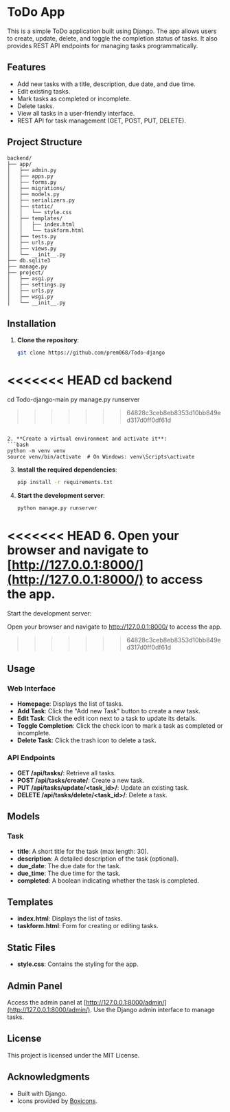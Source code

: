 # ToDo App

This is a simple ToDo application built using Django. The app allows users to create, update, delete, and toggle the completion status of tasks. It also provides REST API endpoints for managing tasks programmatically.

## Features

- Add new tasks with a title, description, due date, and due time.
- Edit existing tasks.
- Mark tasks as completed or incomplete.
- Delete tasks.
- View all tasks in a user-friendly interface.
- REST API for task management (GET, POST, PUT, DELETE).

## Project Structure

```
backend/
├── app/
│   ├── admin.py
│   ├── apps.py
│   ├── forms.py
│   ├── migrations/
│   ├── models.py
│   ├── serializers.py
│   ├── static/
│   │   └── style.css
│   ├── templates/
│   │   ├── index.html
│   │   └── taskform.html
│   ├── tests.py
│   ├── urls.py
│   ├── views.py
│   └── __init__.py
├── db.sqlite3
├── manage.py
├── project/
│   ├── asgi.py
│   ├── settings.py
│   ├── urls.py
│   ├── wsgi.py
│   └── __init__.py
```

## Installation

1. **Clone the repository**:
   ```bash
   git clone https://github.com/prem068/Todo-django
<<<<<<< HEAD
   cd backend
=======
   cd Todo-django-main
   py manage.py runserver

>>>>>>> 64828c3ceb8eb8353d10bb849ed317d0ff0df61d
   ```

2. **Create a virtual environment and activate it**:
   ```bash
   python -m venv venv
   source venv/bin/activate  # On Windows: venv\Scripts\activate
   ```

3. **Install the required dependencies**:
   ```bash
   pip install -r requirements.txt
   ```

4. **Start the development server**:
   ```bash
   python manage.py runserver
   

<<<<<<< HEAD
6. Open your browser and navigate to [http://127.0.0.1:8000/](http://127.0.0.1:8000/) to access the app.
=======
Start the development server: 

Open your browser and navigate to http://127.0.0.1:8000/ to access the app.
>>>>>>> 64828c3ceb8eb8353d10bb849ed317d0ff0df61d

## Usage

### Web Interface
- **Homepage**: Displays the list of tasks.
- **Add Task**: Click the "Add new Task" button to create a new task.
- **Edit Task**: Click the edit icon next to a task to update its details.
- **Toggle Completion**: Click the check icon to mark a task as completed or incomplete.
- **Delete Task**: Click the trash icon to delete a task.

### API Endpoints
- **GET /api/tasks/**: Retrieve all tasks.
- **POST /api/tasks/create/**: Create a new task.
- **PUT /api/tasks/update/<task_id>/**: Update an existing task.
- **DELETE /api/tasks/delete/<task_id>/**: Delete a task.

## Models

### Task
- **title**: A short title for the task (max length: 30).
- **description**: A detailed description of the task (optional).
- **due_date**: The due date for the task.
- **due_time**: The due time for the task.
- **completed**: A boolean indicating whether the task is completed.

## Templates

- **index.html**: Displays the list of tasks.
- **taskform.html**: Form for creating or editing tasks.

## Static Files

- **style.css**: Contains the styling for the app.

## Admin Panel

Access the admin panel at [http://127.0.0.1:8000/admin/](http://127.0.0.1:8000/admin/). Use the Django admin interface to manage tasks.

## License

This project is licensed under the MIT License.

## Acknowledgments

- Built with Django.
- Icons provided by [Boxicons](https://boxicons.com/).